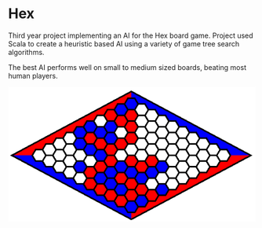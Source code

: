 # Hex

Third year project implementing an AI for the Hex board game. Project used Scala to create a heuristic based AI using a variety of game tree search algorithms.

The best AI performs well on small to medium sized boards, beating most human players.

![](images/hex.png)
